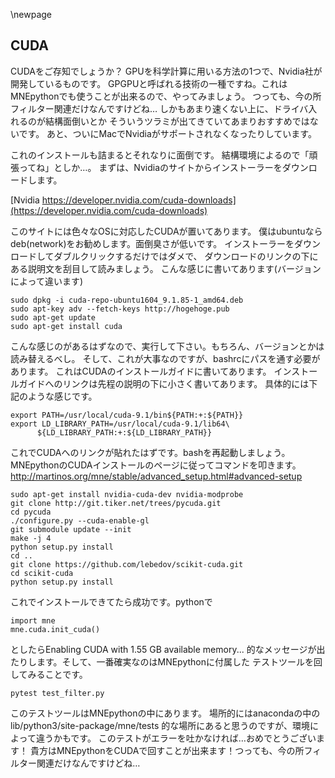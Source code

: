 
\newpage
## CUDA
CUDAをご存知でしょうか？
GPUを科学計算に用いる方法の1つで、Nvidia社が開発しているものです。
GPGPUと呼ばれる技術の一種ですね。これはMNEpythonでも使うことが出来るので、やってみましょう。
つっても、今の所フィルター関連だけなんですけどね…
しかもあまり速くない上に、ドライバ入れるのが結構面倒いとか
そういうツラミが出てきていてあまりおすすめではないです。
あと、ついにMacでNvidiaがサポートされなくなったりしています。

これのインストールも詰まるとそれなりに面倒です。
結構環境によるので「頑張ってね」としか…。
まずは、Nvidiaのサイトからインストーラーをダウンロードします。

[Nvidia https://developer.nvidia.com/cuda-downloads](https://developer.nvidia.com/cuda-downloads)

このサイトには色々なOSに対応したCUDAが置いてあります。
僕はubuntuならdeb(network)をお勧めします。面倒臭さが低いです。
インストーラーをダウンロードしてダブルクリックするだけではダメで、
ダウンロードのリンクの下にある説明文を刮目して読みましょう。
こんな感じに書いてあります(バージョンによって違います)

```{frame=single}
sudo dpkg -i cuda-repo-ubuntu1604_9.1.85-1_amd64.deb
sudo apt-key adv --fetch-keys http://hogehoge.pub
sudo apt-get update
sudo apt-get install cuda
```

こんな感じのがあるはずなので、実行して下さい。もちろん、バージョンとかは読み替えるべし。
そして、これが大事なのですが、bashrcにパスを通す必要があります。
これはCUDAのインストールガイドに書いてあります。
インストールガイドへのリンクは先程の説明の下に小さく書いてあります。
具体的には下記のような感じです。

```{frame=single}
export PATH=/usr/local/cuda-9.1/bin${PATH:+:${PATH}}
export LD_LIBRARY_PATH=/usr/local/cuda-9.1/lib64\
      ${LD_LIBRARY_PATH:+:${LD_LIBRARY_PATH}}
```
これでCUDAへのリンクが貼れたはずです。bashを再起動しましょう。
MNEpythonのCUDAインストールのページに従ってコマンドを叩きます。
http://martinos.org/mne/stable/advanced_setup.html#advanced-setup

```{frame=single}
sudo apt-get install nvidia-cuda-dev nvidia-modprobe
git clone http://git.tiker.net/trees/pycuda.git
cd pycuda
./configure.py --cuda-enable-gl
git submodule update --init
make -j 4
python setup.py install
cd ..
git clone https://github.com/lebedov/scikit-cuda.git
cd scikit-cuda
python setup.py install
```
これでインストールできてたら成功です。pythonで

```{frame=single}
import mne
mne.cuda.init_cuda()
```
としたらEnabling CUDA with 1.55 GB available memory...
的なメッセージが出たりします。そして、一番確実なのはMNEpythonに付属した
テストツールを回してみることです。

```{frame=single}
pytest test_filter.py
```
このテストツールはMNEpythonの中にあります。
場所的にはanacondaの中のlib/python3/site-package/mne/tests
的な場所にあると思うのですが、環境によって違うかもです。
このテストがエラーを吐かなければ…おめでとうございます！
貴方はMNEpythonをCUDAで回すことが出来ます！つっても、今の所フィルター関連だけなんですけどね…
